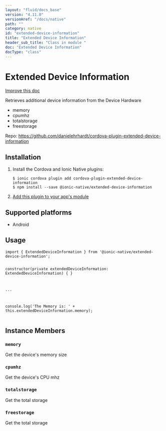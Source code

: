 ```yaml
---
layout: "fluid/docs_base"
version: "4.11.0"
versionHref: "/docs/native"
path: ""
category: native
id: "extended-device-information"
title: "Extended Device Information"
header_sub_title: "Class in module "
doc: "Extended Device Information"
docType: "class"
---
```


<h1 class="api-title">Extended Device Information</h1>

<a class="improve-v2-docs" href="http://github.com/ionic-team/ionic-native/edit/master/src/@ionic-native/plugins/extended-device-information/index.ts#L1">
  Improve this doc
</a>







<p>Retrieves additional device information from the Device Hardware</p>
<ul>
<li>memory</li>
<li>cpumhz</li>
<li>totalstorage</li>
<li>freestorage</li>
</ul>


<p>Repo:
  <a href="https://github.com/danielehrhardt/cordova-plugin-extended-device-information">
    https://github.com/danielehrhardt/cordova-plugin-extended-device-information
  </a>
</p>


<h2><a class="anchor" name="installation" href="#installation"></a>Installation</h2>
<ol class="installation">
  <li>Install the Cordova and Ionic Native plugins:<br>
    <pre><code class="nohighlight">$ ionic cordova plugin add cordova-plugin-extended-device-information
$ npm install --save @ionic-native/extended-device-information
</code></pre>
  </li>
  <li><a href="https://ionicframework.com/docs/native/#Add_Plugins_to_Your_App_Module">Add this plugin to your app's module</a></li>
</ol>



<h2><a class="anchor" name="platforms" href="#platforms"></a>Supported platforms</h2>
<ul>
  <li>Android</li>
</ul>






<h2><a class="anchor" name="usage" href="#usage"></a>Usage</h2>
<pre><code class="lang-typescript">import { ExtendedDeviceInformation } from &#39;@ionic-native/extended-device-information&#39;;


constructor(private extendedDeviceInformation: ExtendedDeviceInformation) { }

...

console.log(&#39;The Memory is: &#39; + this.extendedDeviceInformation.memory);
</code></pre>








<h2><a class="anchor" name="instance-members" href="#instance-members"></a>Instance Members</h2>
<h3><a class="anchor" name="memory" href="#memory"></a><code>memory</code></h3>


Get the device's memory size



<h3><a class="anchor" name="cpumhz" href="#cpumhz"></a><code>cpumhz</code></h3>


Get the device's CPU mhz



<h3><a class="anchor" name="totalstorage" href="#totalstorage"></a><code>totalstorage</code></h3>


Get the total storage



<h3><a class="anchor" name="freestorage" href="#freestorage"></a><code>freestorage</code></h3>


Get the total storage









